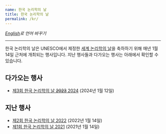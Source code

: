 ```yaml
---
name: 한국 논리학의 날
title: 한국 논리학의 날
permalink: /kr/
---
```


_[English](..)로 언어 바꾸기_

___

한국 논리학의 날은 UNESCO에서 제정한 [세계 논리학의 날](https://en.unesco.org/commemorations/worldlogicday)을 축하하기 위해 매년 1월 14일 근처에 개최되는 행사입니다. 
지난 행사들과 다가오는 행사는 아래에서 확인할 수 있습니다.

## 다가오는 행사

- [제3회 한국 논리학의 날 ~~2023~~ 2024](2024) (2024년 1월 12일)

## 지난 행사

- [제2회 한국 논리학의 날 2022](2022) (2022년 1월 14일)
- [제1회 한국 논리학의 날 2021](2021) (2021년 1월 14일)



